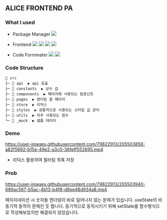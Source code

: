 ## ALICE FRONTEND PA

### What I used  
- Package Manager <img src="https://img.shields.io/badge/npm-CB3837?style=flat-square&logo=npm&logoColor=white">  

- Frontend <img src="https://img.shields.io/badge/React-61DAFB?style=flat-square&logo=React&logoColor=white">  <img src="https://img.shields.io/badge/TypeScript-007396?style=flat-square&logo=TypeScript&logoColor=white">   <img src="https://img.shields.io/badge/Redux-764ABC?style=flat-square&logo=Redux&logoColor=white"> <img src="https://img.shields.io/badge/Scss-DB7093?style=flat-square&logo=Sass&logoColor=white">  

- Code Formmater <img src="https://img.shields.io/badge/ESLint-4B32C3?style=flat-square&logo=ESLint&logoColor=white"> <img src="https://img.shields.io/badge/Prettier-F7B93E?style=flat-square&logo=React&logoColor=white">

### Code Structure  
```
📂 src
├─ 📂 api  ▶️ api 호출 
├─ 📂 constants  ▶️ 상수 값
├─ 📂 components  ▶️ 페이지에 사용되는 컴포넌트
├─ 📂 pages  ▶️ 렌더링 할 페이지
├─ 📂 store  ▶️ 리덕스
├─ 📂 styles  ▶️ 공통적으로 사용되는 스타일 값 관리
├─ 📂 utils  ▶️ 자주 사용되는 함수
└─ 📂 _mock  ▶️ 샘플 데이터

```


### Demo    
https://user-images.githubusercontent.com/79822913/205503858-a82f5692-b15e-49e2-a3c0-36feff552695.mp4




+ 리덕스 활용하여 필터링 목록 저장


### Prob  
https://user-images.githubusercontent.com/79822913/205503940-689ac567-b5ac-4b13-b4f8-d8ee48d934a8.mp4


  

페이지네이션 시 숫자들 렌더링이 바로 일어나지 않는 문제가 있습니다. useState의 비동기적 동작이 문제인 듯 합니다. 동기적으로 동작시키기 위해 setState를 함수형식으로 작성해보았지만 해결되지 않았습니다.   



